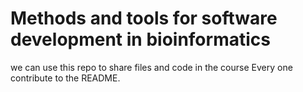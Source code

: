 # Methods and tools for software development in bioinformatics 

we can use this repo to share files and code in the course 
 Every one contribute to the README. 
